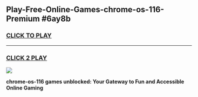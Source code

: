 
## Play-Free-Online-Games-chrome-os-116-Premium #6ay8b
<h3>
<a href="https://premium.freeplayer.one?title=chrome-os-116&ref=8M">CLICK TO PLAY</a></h3>
<hr>

<h3>
<a href="https://premium.freeplayer.one?title=chrome-os-116&ref=8M">CLICK 2 PLAY</a>
  
</h3>

<a href="https://premium.freeplayer.one?title=chrome-os-116&ref=8M"><img src="https://clearcache.store/games.png"></a>


**chrome-os-116 games unblocked: Your Gateway to Fun and Accessible Online Gaming**
